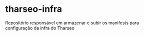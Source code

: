 # tharseo-infra
Repositório responsável em armazenar e subir os manifests para configuração da infra do Tharseo
